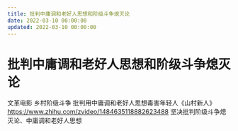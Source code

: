```yaml
---
title: 批判中庸调和老好人思想和阶级斗争熄灭论
date: 2022-03-10 00:00:00
updated: 2022-03-10 00:00:00
---
```


# 批判中庸调和老好人思想和阶级斗争熄灭论

文革电影 乡村阶级斗争 批判用中庸调和老好人思想毒害年轻人《山村新人》https://www.zhihu.com/zvideo/1484635118882623488
坚决批判阶级斗争熄灭论、中庸调和老好人思想
